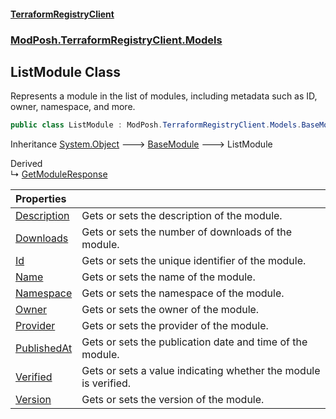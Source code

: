 #### [TerraformRegistryClient](index.md 'index')
### [ModPosh.TerraformRegistryClient.Models](ModPosh.TerraformRegistryClient.Models.md 'ModPosh.TerraformRegistryClient.Models')

## ListModule Class

Represents a module in the list of modules, including metadata such as ID, owner, namespace, and more.

```csharp
public class ListModule : ModPosh.TerraformRegistryClient.Models.BaseModule
```

Inheritance [System.Object](https://docs.microsoft.com/en-us/dotnet/api/System.Object 'System.Object') &#129106; [BaseModule](ModPosh.TerraformRegistryClient.Models.BaseModule.md 'ModPosh.TerraformRegistryClient.Models.BaseModule') &#129106; ListModule

Derived  
&#8627; [GetModuleResponse](ModPosh.TerraformRegistryClient.Models.GetModuleResponse.md 'ModPosh.TerraformRegistryClient.Models.GetModuleResponse')

| Properties | |
| :--- | :--- |
| [Description](ModPosh.TerraformRegistryClient.Models.ListModule.Description.md 'ModPosh.TerraformRegistryClient.Models.ListModule.Description') | Gets or sets the description of the module. |
| [Downloads](ModPosh.TerraformRegistryClient.Models.ListModule.Downloads.md 'ModPosh.TerraformRegistryClient.Models.ListModule.Downloads') | Gets or sets the number of downloads of the module. |
| [Id](ModPosh.TerraformRegistryClient.Models.ListModule.Id.md 'ModPosh.TerraformRegistryClient.Models.ListModule.Id') | Gets or sets the unique identifier of the module. |
| [Name](ModPosh.TerraformRegistryClient.Models.ListModule.Name.md 'ModPosh.TerraformRegistryClient.Models.ListModule.Name') | Gets or sets the name of the module. |
| [Namespace](ModPosh.TerraformRegistryClient.Models.ListModule.Namespace.md 'ModPosh.TerraformRegistryClient.Models.ListModule.Namespace') | Gets or sets the namespace of the module. |
| [Owner](ModPosh.TerraformRegistryClient.Models.ListModule.Owner.md 'ModPosh.TerraformRegistryClient.Models.ListModule.Owner') | Gets or sets the owner of the module. |
| [Provider](ModPosh.TerraformRegistryClient.Models.ListModule.Provider.md 'ModPosh.TerraformRegistryClient.Models.ListModule.Provider') | Gets or sets the provider of the module. |
| [PublishedAt](ModPosh.TerraformRegistryClient.Models.ListModule.PublishedAt.md 'ModPosh.TerraformRegistryClient.Models.ListModule.PublishedAt') | Gets or sets the publication date and time of the module. |
| [Verified](ModPosh.TerraformRegistryClient.Models.ListModule.Verified.md 'ModPosh.TerraformRegistryClient.Models.ListModule.Verified') | Gets or sets a value indicating whether the module is verified. |
| [Version](ModPosh.TerraformRegistryClient.Models.ListModule.Version.md 'ModPosh.TerraformRegistryClient.Models.ListModule.Version') | Gets or sets the version of the module. |
